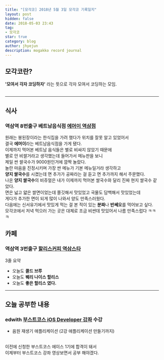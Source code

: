 ```yaml
---
title: "[모각코] 2018년 5월 3일 모각코 기록일지"
layout: post
hidden: false
date: 2018-05-03 23:43
tag:
- 모각코
star: true
category: blog
author: jhyejun
description: mogakko record journal
---
```


## **모각코란?**
**'모여서 각자 코딩하자'** 라는 뜻으로 각자 모여서 코딩하는 모임.<br>
<br>

---

## **식사**
### 역삼역 8번출구 베트남음식점 **[에머이 역삼점](https://store.naver.com/restaurants/detail?id=1870465379)**<br>
원래는 봉된장이라는 한식집을 가려 했다가 위치를 잘못 알고 있었어서<br>
결국 **에머이**라는 베트남음식점을 가게 됐다.<br>
이제까지 먹어본 베트남 음식들은 별로 비싸지 않았기 때문에<br>
별로 안 비쌀거라고 생각했는데 들어가서 메뉴판을 보니<br>
제일 싼 쌀국수가 9000원인거에 깜짝 놀랐다.<br>
놀란 마음을 진정시키며 가장 싼 메뉴가 기본 메뉴일거라 생각하고<br>
**양지 쌀국수**를 시켰는데 면 추가가 공짜라는 걸 듣고 면 추가까지 해서 주문했다.<br>
나온 **양지 쌀국수**의 비쥬얼은 내가 이제까지 먹어본 쌀국수와 달리 진짜 현지 쌀국수 같았다.<br>
면은 넓고 얇은 쌀면이었는데 쫄깃해서 맛있었고 국물도 담백해서 맛있었는데<br>
게다가 추가한 면이 되게 많이 나와서 양도 만족스러웠다.<br>
다음에는 신서유기에서 맛있게 먹는 걸 본 적이 있는 **분짜**나 **반쎄오**를 먹어보고 싶다.<br>
모각코에서 저녁 먹으러 가는 곳은 대체로 조금 비싼데 맛있어서 나름 만족스럽다 ㅋㅋㅋ

## **카페**
### 역삼역 3번출구 **[할리스커피 역삼스타](https://store.naver.com/restaurants/detail?id=1579822720)**
3줄 요약
- 오늘도 **콜드 브루**
- 오늘도 **붸리 나이스 할리스**
- 오늘도 **좋은 할리스 였다.**

---

## **오늘 공부한 내용**
### edwith **[부스트코스 iOS Developer 강좌](http://www.edwith.org/boostcourse-ios)** 수강
- 음원 재생기 애플리케이션 (2강 애플리케이션 만들기까지)

<br>
이전에 신청한 부스트코스 에이스 1기에 합격이 돼서<br>
이제부터 부스트코스 강좌 영상보면서 공부 해야겠다.